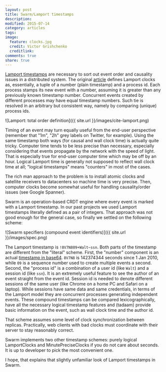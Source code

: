 ```yaml
---
layout: post
title: Swarm/Lamport timestamps
description: 
modified: 2015-07-14
category: articles
tags: 
image:
  feature: clocks.jpg
  credit: Victor Grishchenko
  creditlink: 
comments: true
share: true
---
```


[Lamport timestamps][wiki] are necessary to sort out event order and causality
issues in a distributed system.  The original [article][lamport] defines
Lamport clocks as, essentially, a tuple of a number (plain timestamp) and a
process id.  Each process stamps its new event with a number, assuming it is
greater than any previously known timestamp number.  Concurrent events created
by different processes may have equal timestamp numbers.  Such tie is resolved
in an arbitrary but consistent way, namely by comparing (unique) process ids.

[lamport]: http://research.microsoft.com/en-us/um/people/lamport/pubs/time-clocks.pdf
[wiki]: http://en.wikipedia.org/wiki/Lamport_timestamps

![Lamport: total order definition]({{ site.url }}/images/cite-lamport.png)

Timing of an event may turn equally useful from the
end-user perspective (remember that "1m", "2h" grey labels on Twitter,
for example). Using the same timestamp both ways (for causal and wall clock
time) is actually quite tricky. Computer time tends to be less precise
than necessary, especially considering that events propagate by the network
with the speed of light. That is especially true for end-user computer time
which may be off by an hour. Logical Lamport time is generally not supposed
to reflect wall clock time at all; "logical timestamps" means "counters" in
most of the cases.

The rich man approach to the problem is to install atomic clocks and satellite
receivers to datacenters so machine time is very precise.  Then, computer
clocks become somewhat useful for handling causality/order issues (see Google
Spanner).

Swarm is an operation-based CRDT engine where every event is marked with a
Lamport timestamp.  In our past projects we used Lamport timestamps literally
defined as a pair of integers. That approach was not good enough for the
general case, so finally we settled on the following scheme:

![Swarm specifiers (compound event identifiers)]({{ site.url }}/images/spec.png)

The Lamport timestamp is `!8V7N809+Walt~ssn`. Both parts of the timestamp are
different from the "literal" scheme.  First, the "number" component is an
actual [timestamp in base64][code]. `8V7N8` is 142374344 seconds since 1 Jan
2010, while `09` is a sequence number used to create multiple events a second.
Second, the "process id" is a combination of a user id (like `Walt`) and a
session id (like `ssn`).  It is an extremely useful feature to see the author
of an event straight from the event id.  Session id is needed to denote
different sessions of the same user (like Chrome on a home PC and Safari on a
laptop).  While sessions have same data and same credentials, in terms of the
Lamport model they are concurrent processes generating independent events.
These compound timestamps can be compared lexicographically, have all the
necessary logical timestamp features and (tadaam) provide basic information on
the event, such as wall clock time and the author id.

That scheme assumes some level of clock synchronization between replicas.
Practically, web clients with bad clocks must coordinate with their server
to stay reasonably correct.

Swarm implements two other timestamp schemes: purely logical LamportClocks
and MinutePreciseClocks if you do not care about seconds.
It is up to developer to pick the most convenient one.

I hope, that explains that slightly unfamiliar look of Lamport timestamps in Swarm.

[code]: https://github.com/gritzko/swarm/blob/master/lib/SecondPreciseClock.js#L61
